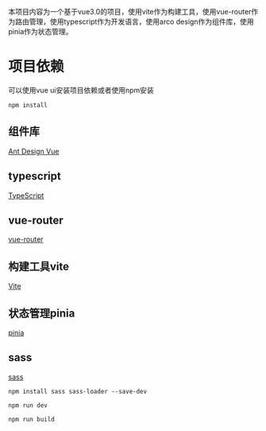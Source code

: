 本项目内容为一个基于vue3.0的项目，使用vite作为构建工具，使用vue-router作为路由管理，使用typescript作为开发语言，使用arco design作为组件库，使用pinia作为状态管理。
# 项目依赖
可以使用vue ui安装项目依赖或者使用npm安装
```
npm install
```
## 组件库
[Ant Design Vue](https://www.antdv.com/docs/vue/introduce-cn/)
## typescript
[TypeScript](https://www.typescriptlang.org/)
## vue-router
[vue-router](https://next.router.vuejs.org/zh/index.html)
## 构建工具vite
[Vite](https://vitejs.dev/config/)
## 状态管理pinia
[pinia](https://pinia.vuejs.org/zh/introduction.html)
## sass
[sass](https://www.sass.hk/install/)
```
npm install sass sass-loader --save-dev
```

```项目打包运行
npm run dev
```
```项目打包
npm run build
```

